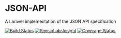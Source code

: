 # JSON-API
A Laravel implementation of the JSON API specification

[![Build Status](https://travis-ci.org/timothyvictor/JSON-API.svg?branch=master)](https://travis-ci.org/timothyvictor/JSON-API)
[![SensioLabsInsight](https://insight.sensiolabs.com/projects/53bfe676-89cc-431a-95f6-9e5f5e33f417/big.png)](https://insight.sensiolabs.com/projects/53bfe676-89cc-431a-95f6-9e5f5e33f417)
[![Coverage Status](https://coveralls.io/repos/github/timothyvictor/JSON-API/badge.svg?branch=master)](https://coveralls.io/github/timothyvictor/JSON-API?branch=master)
